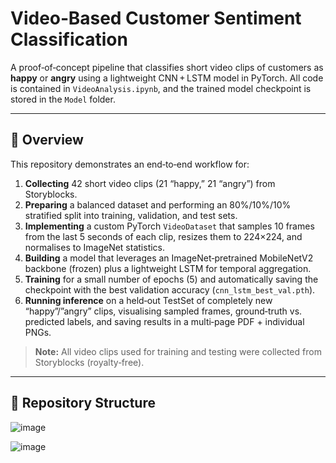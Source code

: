 # Video‐Based Customer Sentiment Classification

A proof‐of‐concept pipeline that classifies short video clips of customers as **happy** or **angry** using a lightweight CNN + LSTM model in PyTorch. All code is contained in `VideoAnalysis.ipynb`, and the trained model checkpoint is stored in the `Model` folder.

---

## 🚀 Overview

This repository demonstrates an end‐to‐end workflow for:

1. **Collecting** 42 short video clips (21 “happy,” 21 “angry”) from Storyblocks.  
2. **Preparing** a balanced dataset and performing an 80%/10%/10% stratified split into training, validation, and test sets.  
3. **Implementing** a custom PyTorch `VideoDataset` that samples 10 frames from the last 5 seconds of each clip, resizes them to 224×224, and normalises to ImageNet statistics.  
4. **Building** a model that leverages an ImageNet‐pretrained MobileNetV2 backbone (frozen) plus a lightweight LSTM for temporal aggregation.  
5. **Training** for a small number of epochs (5) and automatically saving the checkpoint with the best validation accuracy (`cnn_lstm_best_val.pth`).  
6. **Running inference** on a held‐out TestSet of completely new “happy”/”angry” clips, visualising sampled frames, ground‐truth vs. predicted labels, and saving results in a multi‐page PDF + individual PNGs.  

> **Note:** All video clips used for training and testing were collected from Storyblocks (royalty‐free).  

---

## 📂 Repository Structure

![image](https://github.com/user-attachments/assets/f3721a16-43ab-40f8-a7ea-50fecd714cd5)

![image](https://github.com/user-attachments/assets/c815f6c5-5428-4afb-b8ac-17eecd3e8793)



